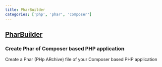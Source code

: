 ```yaml
---
title: PharBuilder
categories: ['php', 'phar', 'composer']
---
```

## [PharBuilder](https://github.com/MacFJA/PharBuilder)

### Create Phar of Composer based PHP application


Create a Phar (PHp ARchive) file of your Composer based PHP application
